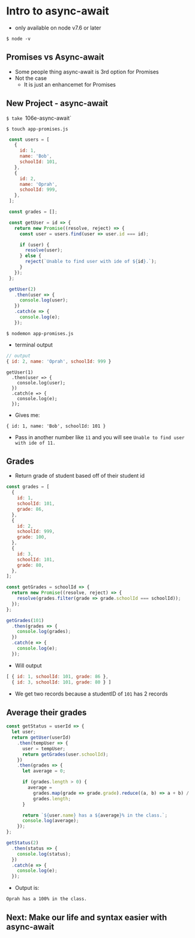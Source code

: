 # Intro to async-await
* only available on node v7.6 or later

`$ node -v`

## Promises vs Async-await
* Some people thing async-await is 3rd option for Promises
* Not the case
    - It is just an enhancemet for Promises

## New Project - async-await
`$ take `106e-async-await`

`$ touch app-promises.js`

```js
 const users = [
   {
     id: 1,
     name: 'Bob',
     schoolId: 101,
   },
   {
     id: 2,
     name: 'Oprah',
     schoolId: 999,
   },
 ];

 const grades = [];

 const getUser = id => {
   return new Promise((resolve, reject) => {
     const user = users.find(user => user.id === id);

     if (user) {
       resolve(user);
     } else {
       reject(`Unable to find user with ide of ${id}.`);
     }
   });
 };

 getUser(2)
   .then(user => {
     console.log(user);
   })
   .catch(e => {
     console.log(e);
   });
```

`$ nodemon app-promises.js`

* terminal output
 
```js
// output
{ id: 2, name: 'Oprah', schoolId: 999 }
```

```
getUser(1)
  .then(user => {
    console.log(user);
  })
  .catch(e => {
    console.log(e);
  });
```

* Gives me:

`{ id: 1, name: 'Bob', schoolId: 101 }`

* Pass in another number like `11` and you will see `Unable to find user with ide of 11.`

## Grades
* Return grade of student based off of their student id

```js
const grades = [
  {
    id: 1,
    schoolId: 101,
    grade: 86,
  },
  {
    id: 2,
    schoolId: 999,
    grade: 100,
  },
  {
    id: 3,
    schoolId: 101,
    grade: 80,
  },
];

const getGrades = schoolId => {
  return new Promise((resolve, reject) => {
    resolve(grades.filter(grade => grade.schoolId === schoolId));
  });
};

getGrades(101)
  .then(grades => {
    console.log(grades);
  })
  .catch(e => {
    console.log(e);
  });
```

* Will output

```js
[ { id: 1, schoolId: 101, grade: 86 },
  { id: 3, schoolId: 101, grade: 80 } ]
```

* We get two records because a studentID of `101` has 2 records

## Average their grades
```js
const getStatus = userId => {
  let user;
  return getUser(userId)
    .then(tempUser => {
      user = tempUser;
      return getGrades(user.schoolId);
    })
    .then(grades => {
      let average = 0;

      if (grades.length > 0) {
        average =
          grades.map(grade => grade.grade).reduce((a, b) => a + b) /
          grades.length;
      }

      return `${user.name} has a ${average}% in the class.`;
      console.log(average);
    });
};

getStatus(2)
  .then(status => {
    console.log(status);
  })
  .catch(e => {
    console.log(e);
  });
```

* Output is:

`Oprah has a 100% in the class.`

## Next: Make our life and syntax easier with async-await
